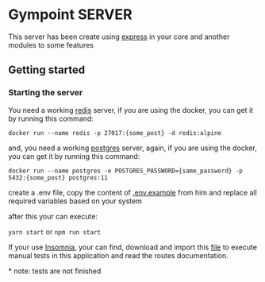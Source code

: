 # Gympoint SERVER

This server has been create using [express](https://expressjs.com/pt-br/) in your core and another modules to some features

## Getting started

### Starting the server

You need a working [redis](https://redis.io/) server, if you are using the docker, you can get it by running this command:

`docker run --name redis -p 27017:{some_post} -d redis:alpine`

and, you need a working [postgres](https://www.postgresql.org/) server, again, if you are using the docker, you can get it by running this command:

`docker run --name postgres -e POSTGRES_PASSWORD={same_password} -p 5432:{some_post} postgres:11`

create a .env file, copy the content of [.env.example](.env.example) from him and replace all required variables based on your system

after this your can execute:

`yarn start` or `npm run start`

If your use [Insomnia](https://insomnia.rest/), your can find, download and import this [file](insomnia.json) to execute manual tests in this application and read the routes documentation.

\* note: tests are not finished
